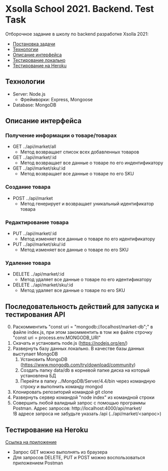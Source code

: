 # Xsolla School 2021. Backend. Test Task

Отборочное задание в школу по backend разработке Xsolla 2021: 
  - [Постановка задачи](https://github.com/xsolla/xsolla-school-backend-2021/blob/main/README.md)
  - [Технологии](#технологии)
  - [Описание интерфейса](#описание-интерфейса)
  - [Тестирование локально](#последовательность-действий-для-запуска-и-тестирования-api)
  - [Тестирование на Heroku](#тестирование-на-heroku)



## Технологии
  - Server: Node.js
    - Фреймворки: Express, Mongoose
  - Database: MongoDB

## Описание интерфейса

### Получение информации о товаре/товарах
- GET ../api/market/all 
  - Метод возвращает список всех добавленных товаров
- GET ../api/market/:id 
  - Метод возвращает все данные о товаре по его индентификатору
- GET ../api/market/sku/:id 
  - Метод возвращает все данные о товаре по его SKU

### Создание товара
- POST ../api/market 
  - Метод генерирует и возвращает уникальный идентификатор товара

### Редактирование товара
- PUT ../api/market/:id 
  - Метод изменяет все данные о товаре по его идентификатору
- PUT ../api/market/sku/:id 
  - Метод изменяет все данные о товаре по его SKU

### Удаление товара
- DELETE ../api/market/:id 
  - Метод удаляет все данные о товаре по его идентификатору
- DELETE ../api/market/sku/:id 
  - Метод удаляет все данные о товаре по его SKU


## Последовательность действий для запуска и тестирования API
0. Раскомментить "const uri = "mongodb://localhost/market-db";" в файле index.js, при этом закомментить в том же файле строчку "const uri = process.env.MONGODB_URI"
1. Скачать и установить node.js (https://nodejs.org/en/)
2. Развернуть базу данных локально. В качестве базы данных выступает MongoDB
    1. Установить MongoDB (https://www.mongodb.com/try/download/community) 
    2. Cоздать папку data/db в корневой папке диска на который установлена БД
    3. Перейти в папку ../MongoDB/Server/4.4/bin через командную строку и выполнить команду mongod
3. Клонировать репозиторий командой git clone
4. Развернуть сервер командой "node index" из командной строки
5. Совершить любой валидный запрос с помощью программы Postman. Адрес запросов: http://localhost:4000/api/market/  
!В адресе запроса не забудьте указать /api (../api/market/<запрос>)


## Тестирование на Heroku
[Ссылка на приложение](https://market-xsolla.herokuapp.com/api/market/all)

- Запрос GET можно выполнять из браузера 
- Для запросов DELETE, PUT и POST можно воспользоваться приложением Postman




